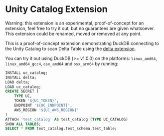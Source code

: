 # Unity Catalog Extension
Warning: this extension is an experimental, proof-of-concept for an extension, feel free to try it out, but no guarantees are given whatsoever.
This extension could be renamed, moved or removed at any point.

This is a proof-of-concept extension demonstrating DuckDB connecting to the Unity Catalog to scan Delta Table using 
the [delta extension](https://duckdb.org/docs/extensions/delta).

You can try it out using DuckDB (>= v1.0.0) on the platforms: `linux_amd64`, `linux_amd64_gcc4`, `osx_amd64` and `osx_arm64` by running:

```SQL
INSTALL uc_catalog;
INSTALL delta;
LOAD delta;
LOAD uc_catalog;
CREATE SECRET (
	TYPE UC,
	TOKEN '${UC_TOKEN}',
	ENDPOINT '${UC_ENDPOINT}',
	AWS_REGION '${UC_AWS_REGION}'
)
ATTACH 'test_catalog' AS test_catalog (TYPE UC_CATALOG)
SHOW ALL TABLES;
SELECT * FROM test_catalog.test_schema.test_table;
```
